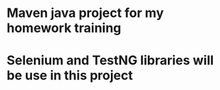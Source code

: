 # Maven java project for my homework training
# Selenium and TestNG libraries will be use in this project

